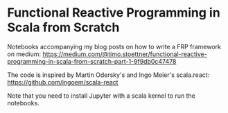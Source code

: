 # Functional Reactive Programming in Scala from Scratch

Notebooks accompanying my blog posts on how to write a FRP framework on medium: https://medium.com/@timo.stoettner/functional-reactive-programming-in-scala-from-scratch-part-1-9f9db0c47478

The code is inspired by Martin Odersky's and Ingo Meier's scala.react: https://github.com/ingoem/scala-react

Note that you need to install Jupyter with a scala kernel to run the notebooks.